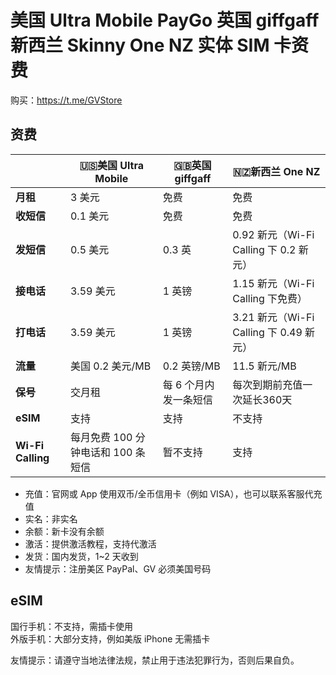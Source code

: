 # 美国 Ultra Mobile PayGo 英国 giffgaff 新西兰 Skinny One NZ 实体 SIM 卡资费

购买：https://t.me/GVStore

## 资费

|   |  🇺🇸美国 Ultra Mobile | 🇬🇧英国 giffgaff| 🇳🇿新西兰 One NZ|
|  ----  | ----  |----  | ----  | 
|  **月租**  | 3 美元 |免费  | 免费|
|  **收短信**|   0.1 美元   |免费  | 免费 |
|  **发短信** |   0.5 美元   |0.3 英 | 0.92 新元（Wi-Fi Calling 下 0.2 新元）|
| **接电话** | 3.59 美元    |1 英镑  |1.15 新元（Wi-Fi Calling 下免费） |
| **打电话** | 3.59 美元    |1 英镑  |3.21 新元（Wi-Fi Calling 下 0.49 新元）|
|**流量**|美国 0.2 美元/MB|0.2 英镑/MB|11.5 新元/MB|
|**保号**|交月租|每 6 个月内发一条短信|每次到期前充值一次延长360天|
|**eSIM**|支持|支持|不支持|
|**Wi-Fi Calling**|每月免费 100 分钟电话和 100 条短信|暂不支持|支持|

- 充值：官网或 App 使用双币/全币信用卡（例如 VISA），也可以联系客服代充值
- 实名：非实名
- 余额：新卡没有余额
- 激活：提供激活教程，支持代激活
- 发货：国内发货，1~2 天收到
- 友情提示：注册美区 PayPal、GV 必须美国号码

## eSIM
国行手机：不支持，需插卡使用\
外版手机：大部分支持，例如美版 iPhone 无需插卡



友情提示：请遵守当地法律法规，禁止用于违法犯罪行为，否则后果自负。
